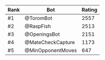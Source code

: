 Rank|Bot|Rating
---|---|---
#1|@ToromBot|2557
#2|@RaspFish|2513
#3|@OpeningsBot|2151
#4|@MateCheckCapture|1173
#5|@MinOpponentMoves|647
